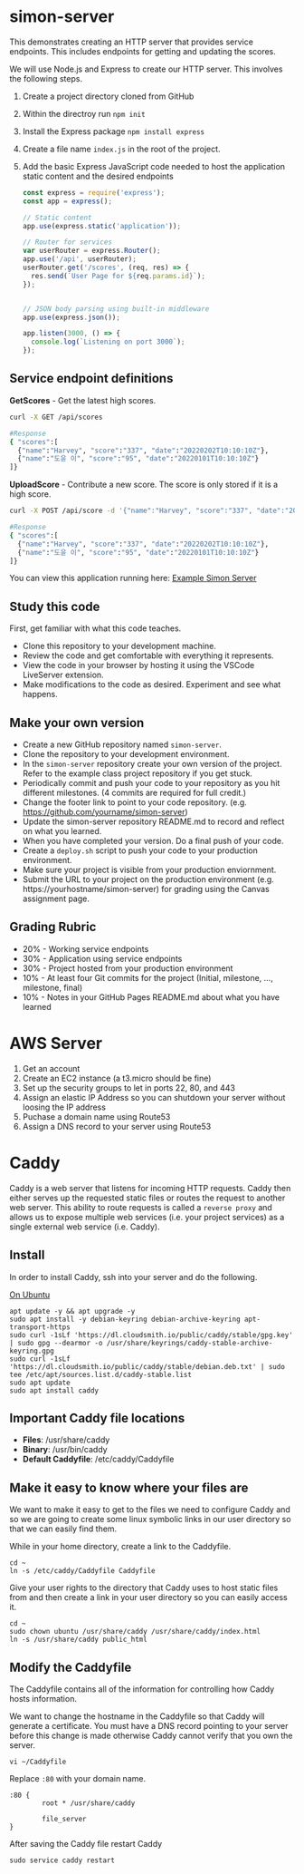# simon-server

This demonstrates creating an HTTP server that provides service endpoints. This includes endpoints for getting and updating the scores.

We will use Node.js and Express to create our HTTP server. This involves the following steps.

1. Create a project directory cloned from GitHub
1. Within the directroy run `npm init`
1. Install the Express package `npm install express`
1. Create a file name `index.js` in the root of the project.
1. Add the basic Express JavaScript code needed to host the application static content and the desired endpoints

   ```Javascript
   const express = require('express');
   const app = express();

   // Static content
   app.use(express.static('application'));

   // Router for services
   var userRouter = express.Router();
   app.use('/api', userRouter);
   userRouter.get('/scores', (req, res) => {
     res.send(`User Page for ${req.params.id}`);
   });


   // JSON body parsing using built-in middleware
   app.use(express.json());

   app.listen(3000, () => {
     console.log(`Listening on port 3000`);
   });
   ```

## Service endpoint definitions

**GetScores** - Get the latest high scores.

```sh
curl -X GET /api/scores

#Response
{ "scores":[
  {"name":"Harvey", "score":"337", "date":"20220202T10:10:10Z"},
  {"name":"도윤 이", "score":"95", "date":"20220101T10:10:10Z"}
]}
```

**UploadScore** - Contribute a new score. The score is only stored if it is a high score.

```sh
curl -X POST /api/score -d '{"name":"Harvey", "score":"337", "date":"20220202T10:10:10Z"}'

#Response
{ "scores":[
  {"name":"Harvey", "score":"337", "date":"20220202T10:10:10Z"},
  {"name":"도윤 이", "score":"95", "date":"20220101T10:10:10Z"}
]}
```

You can view this application running here: [Example Simon Server](https://demo.cs260.click/simon-server)

## Study this code

First, get familiar with what this code teaches.

- Clone this repository to your development machine.
- Review the code and get comfortable with everything it represents.
- View the code in your browser by hosting it using the VSCode LiveServer extension.
- Make modifications to the code as desired. Experiment and see what happens.

## Make your own version

- Create a new GitHub repository named `simon-server`.
- Clone the repository to your development environment.
- In the `simon-server` repository create your own version of the project. Refer to the example class project repository if you get stuck.
- Periodically commit and push your code to your repository as you hit different milestones. (4 commits are required for full credit.)
- Change the footer link to point to your code repository. (e.g. https://github.com/yourname/simon-server)
- Update the simon-server repository README.md to record and reflect on what you learned.
- When you have completed your version. Do a final push of your code.
- Create a `deploy.sh` script to push your code to your production environment.
- Make sure your project is visible from your production enviornment.
- Submit the URL to your project on the production environment (e.g. https://yourhostname/simon-server) for grading using the Canvas assignment page.

## Grading Rubric

- 20% - Working service endpoints
- 30% - Application using service endpoints
- 30% - Project hosted from your production environment
- 10% - At least four Git commits for the project (Initial, milestone, ..., milestone, final)
- 10% - Notes in your GitHub Pages README.md about what you have learned

# AWS Server

1. Get an account
1. Create an EC2 instance (a t3.micro should be fine)
1. Set up the security groups to let in ports 22, 80, and 443
1. Assign an elastic IP Address so you can shutdown your server without loosing the IP address
1. Puchase a domain name using Route53
1. Assign a DNS record to your server using Route53

# Caddy

Caddy is a web server that listens for incoming HTTP requests. Caddy then either serves up the requested static files or routes the request to another web server. This ability to route requests is called a `reverse proxy` and allows us to expose multiple web services (i.e. your project services) as a single external web service (i.e. Caddy).

## Install

In order to install Caddy, ssh into your server and do the following.

[On Ubuntu](https://www.hostnextra.com/kb/how-to-install-caddy-on-ubuntu-20-04/)

```
apt update -y && apt upgrade -y
sudo apt install -y debian-keyring debian-archive-keyring apt-transport-https
sudo curl -1sLf 'https://dl.cloudsmith.io/public/caddy/stable/gpg.key' | sudo gpg --dearmor -o /usr/share/keyrings/caddy-stable-archive-keyring.gpg
sudo curl -1sLf 'https://dl.cloudsmith.io/public/caddy/stable/debian.deb.txt' | sudo tee /etc/apt/sources.list.d/caddy-stable.list
sudo apt update
sudo apt install caddy
```

## Important Caddy file locations

- **Files**: /usr/share/caddy
- **Binary**: /usr/bin/caddy
- **Default Caddyfile**: /etc/caddy/Caddyfile

## Make it easy to know where your files are

We want to make it easy to get to the files we need to configure Caddy and so we are going to create some linux symbolic links in our user directory so that we can easily find them.

While in your home directory, create a link to the Caddyfile.

```
cd ~
ln -s /etc/caddy/Caddyfile Caddyfile
```

Give your user rights to the directory that Caddy uses to host static files from and then create a link in your user directory so you can easily access it.

```
cd ~
sudo chown ubuntu /usr/share/caddy /usr/share/caddy/index.html
ln -s /usr/share/caddy public_html
```

## Modify the Caddyfile

The Caddyfile contains all of the information for controlling how Caddy hosts information.

We want to change the hostname in the Caddyfile so that Caddy will generate a certificate. You must have a DNS record pointing to your server before this change is made otherwise Caddy cannot verify that you own the server.

```
vi ~/Caddyfile
```

Replace `:80` with your domain name.

```
:80 {
        root * /usr/share/caddy

        file_server
}
```

After saving the Caddy file restart Caddy

```
sudo service caddy restart
```
